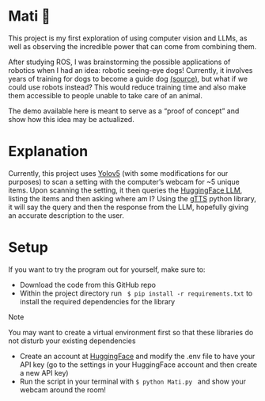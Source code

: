 # Mati 🧿

This project is my first exploration of using computer vision and LLMs, as well as observing the incredible power that can come from combining them. 

After studying ROS, I was brainstorming the possible applications of robotics when I had an idea: robotic seeing-eye dogs! Currently, it involves years of training for dogs to become a guide dog [(source)](https://www.cnib.ca/en/blog/inside-scoop-what-it-takes-train-guide-dog?region=bc#:~:text=Each%20dog%20that%20comes%20into,involves%20three%20years%20of%20training), but what if we could use robots instead? This would reduce training time and also make them accessible to people unable to take care of an animal.

The demo available here is meant to serve as a “proof of concept” and show how this idea may be actualized. 

# Explanation

Currently, this project uses [Yolov5](https://github.com/ultralytics/yolov5) (with some modifications for our purposes) to scan a setting with the computer’s webcam for ~5 unique items. Upon scanning the setting, it then queries the [HuggingFace LLM](https://huggingface.co/), listing the items and then asking where am I? Using the [gTTS](https://pypi.org/project/gTTS/) python library, it will say the query and then the response from the LLM, hopefully giving an accurate description to the user.

# Setup

If you want to try the program out for yourself, make sure to:

* Download the code from this GitHub repo
* Within the project directory run ``` $ pip install -r requirements.txt``` to install the required dependencies for the library
>[!NOTE]
>You may want to create a virtual environment first so that these libraries do not disturb your 
existing dependencies
* Create an account at [HuggingFace](https://huggingface.co/) and modify the .env file to have your API key (go to the settings in your HuggingFace account and then create a new API key)
* Run the script in your terminal with ```$ python Mati.py ``` and show your webcam around the room!
